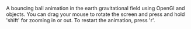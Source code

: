 A bouncing ball animation in the earth gravitational field using OpenGl and objects. You can drag your mouse to rotate the screen and press and hold 'shift' for zooming in or out. To restart the animation, press 'r'.